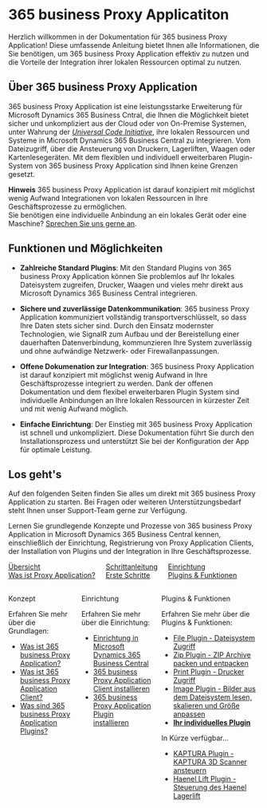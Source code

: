# 365 business Proxy Applicatiton

Herzlich willkommen in der Dokumentation für 365 business Proxy Application! Diese umfassende Anleitung bietet Ihnen alle Informationen, die Sie benötigen, um 365 business Proxy Application effektiv zu nutzen und die Vorteile der Integration ihrer lokalen Ressourcen optimal zu nutzen.

## Über 365 business Proxy Application

365 business Proxy Application ist eine leistungsstarke Erweiterung für Microsoft Dynamics 365 Business Cntral, die Ihnen die Möglichkeit bietet sicher und unkompliziert aus der Cloud oder von On-Premise Systemen, unter Wahrung der [*Universal Code Initiative*](https://www.microsoft.com/en-us/dynamics-365/blog/it-professional/2022/10/28/the-dynamics-365-business-central-universal-code-initiative-is-live.md), ihre lokalen Ressourcen und Systeme in Microsoft Dynamics 365 Business Central zu integrieren. Vom Dateizugriff, über die Ansteuerung von Druckern, Lagerliften, Waagen oder Kartenlesegeräten. Mit dem flexiblen und individuell erweiterbaren Plugin-System von 365 business Proxy Application sind Ihnen keine Grenzen gesetzt.

<div class="alert alert-info">
    <i class="fa-duotone fa-thin fa-lightbulb fa-lg"></i> <strong>Hinweis</strong> 365 business Proxy Application ist darauf konzipiert mit möglichst wenig Aufwand Integrationen von lokalen Ressourcen in Ihre Geschäftsprozesse zu ermöglichen.<br>Sie benötigen eine individuelle Anbindung an ein lokales Gerät oder eine Maschine? <a href="https://365businessdev.com/kontakt/" target="_blank">Sprechen Sie uns gerne an</a>.
</div>

## Funktionen und Möglichkeiten

- **Zahlreiche Standard Plugins**: Mit den Standard Plugins von 365 business Proxy Application können Sie problemlos auf Ihr lokales Dateisystem zugreifen, Drucker, Waagen und vieles mehr direkt aus Microsoft Dynamics 365 Business Central integrieren.

- **Sichere und zuverlässige Datenkommunikation**: 365 business Proxy Application kommuniziert vollständig transportverschlüsselt, so dass Ihre Daten stets sicher sind. Durch den Einsatz modernster Technologien, wie SignalR zum Aufbau und der Bereistellung einer dauerhaften Datenverbindung, kommunzieren Ihre System zuverlässig und ohne aufwändige Netzwerk- oder Firewallanpassungen.

- **Offene Dokumenation zur Integration**: 365 business Proxy Application ist darauf konzipiert mit möglichst wenig Aufwand in Ihre Geschäftsprozesse integriert zu werden. Dank der offenen Dokumentation und dem flexibel erweiterbaren Plugin System sind individuelle Anbindungen an Ihre lokalen Ressourcen in kürzester Zeit und mit wenig Aufwand möglich.

- **Einfache Einrichtung**: Der Einstieg mit 365 business Proxy Application ist schnell und unkompliziert. Diese Dokumentation führt Sie durch den Installationsprozess und unterstützt Sie bei der Konfiguration der App für optimale Leistung.

## Los geht's

Auf den folgenden Seiten finden Sie alles um direkt mit 365 business Proxy Application zu starten. Bei Fragen oder weiteren Unterstützungsbedarf steht Ihnen unser Support-Team gerne zur Verfügung.

Lernen Sie grundlegende Konzepte und Prozesse von 365 business Proxy Application in Microsoft Dynamics 365 Business Central kennen, einschließlich der Einrichtung, Registrierung von Proxy Application Clients, der Installation von Plugins und der Integration in Ihre Geschäftsprozesse.

<div class="columns">
    <div>
        <a href="proxy-application-whatis.md">
            <div>
                <div><i class="fa-duotone fa-thin fa-map" style="--fa-secondary-color: #00b7c3"></i></div>
                <div>&Uuml;bersicht</div>
                <div>Was ist Proxy Application?</div>
            </div>
        </a>
    </div>
    <div>
        <a href="get-started.md">
            <div>
                <div><i class="fa-duotone fa-thin fa-ballot-check" style="--fa-secondary-color: #00b7c3"></i></div>
                <div>Schrittanleitung</div>
                <div>Erste Schritte</div>
            </div>
        </a>
    </div>
    <div>
        <a href="plugins.md">
            <div>
                <div><i class="fa-duotone fa-thin fa-book-open-cover" style="--fa-secondary-color: #00b7c3"></i></div>
                <div>Einrichtung</div>
                <div>Plugins & Funktionen</div>
            </div>
        </a>
    </div>
</div>

<div class="columns" style="margin-top: 30px;">
    <div>
        <span class="columns-title">Konzept</span>
        <p>
            Erfahren Sie mehr über die Grundlagen:
            <ul class="fa-ul">
                <li><span class="fa-li"><i class="fa-duotone fa-thin fa-pen-ruler fa-lg" style="--fa-secondary-color: #00b7c3"></i></span><a href="proxy-application-whatis.md">Was ist 365 business Proxy Application?</a></li>
                <li><span class="fa-li"><i class="fa-duotone fa-thin fa-sitemap fa-lg" style="--fa-secondary-color: #00b7c3"></i></span><a href="proxy-application-client-whatis.md">Was ist 365 business Proxy Application Client?</a></li>
                <li><span class="fa-li"><i class="fa-duotone fa-thin fa-arrow-up-right-from-square fa-lg" style="--fa-secondary-color: #00b7c3"></i></span><a href="plugins.md">Was sind 365 business Proxy Application Plugins?</a></li>
            </ul>            
        </p>
    </div>
    <div>
        <span class="columns-title">Einrichtung</span>
        <p>
            Erfahren Sie mehr über die Einrichtung:
            <ul class="fa-ul">
                <li><span class="fa-li"><i class="fa-duotone fa-thin fa-screwdriver-wrench fa-lg" style="--fa-secondary-color: #00b7c3"></i></span><a href="setup.md">Einrichtung in Microsoft Dynamics 365 Business Central</a></li>
                <li><span class="fa-li"><i class="fa-duotone fa-thin fa-gear fa-lg" style="--fa-secondary-color: #00b7c3"></i></span><a href="proxy-application-client-installation.md">365 business Proxy Application Client installieren</a></li>
                <li><span class="fa-li"><i class="fa-duotone fa-thin fa-arrow-up-right-from-square fa-lg" style="--fa-secondary-color: #00b7c3"></i></span><a href="proxy-application-client-installation.md#proxy-application-plugins-installieren">365 business Proxy Application Plugin installieren</a></li>
            </ul>
        </p>
    </div>
    <div>
         <span class="columns-title">Plugins & Funktionen</span>
             <p>
                Erfahren Sie mehr über die Plugins & Funktionen:
                <ul class="fa-ul">
                    <li><span class="fa-li"><i class="fa-duotone fa-thin fa-files fa-lg" style="--fa-secondary-color: #00b7c3"></i></span><a href="plugins/file.md">File Plugin - Dateisystem Zugriff</a></li>
                    <li><span class="fa-li"><i class="fa-duotone fa-thin fa-file-zipper fa-lg" style="--fa-secondary-color: #00b7c3"></i></span><a href="plugins/zip.md">Zip Plugin - ZIP Archive packen und entpacken</a></li>
                    <li><span class="fa-li"><i class="fa-duotone fa-thin fa-user-plus fa-lg" style="--fa-secondary-color: #00b7c3"></i></span><a href="plugins/print.md">Print Plugin - Drucker Zugriff</a></li>
                    <li><span class="fa-li"><i class="fa-duotone fa-thin fa-images fa-lg" style="--fa-secondary-color: #00b7c3"></i></span><a href="plugins/image.md">Image Plugin - Bilder aus dem Dateisystem lesen, skalieren und Größe anpassen</a></li>
                    <li><span class="fa-li"><i class="fa-duotone fa-thin fa-cube fa-lg" style="--fa-secondary-color: #00b7c3"></i></span><a href="plugins/custom.md"><strong>Ihr individuelles Plugin</strong></a></li>
                </ul>
                In K&uuml;rze verf&uuml;gbar...
                <ul class="fa-ul">
                    <li><span class="fa-li"><i class="fa-duotone fa-thin fa-scanner-image fa-lg" style="--fa-secondary-color: #00b7c3"></i></span><a href="#">KAPTURA Plugin - KAPTURA 3D Scanner ansteuern</a></li>
                    <li><span class="fa-li"><i class="fa-duotone fa-thin fa-shelves fa-lg" style="--fa-secondary-color: #00b7c3"></i></span><a href="#">Haenel Lift Plugin - Steuerung des Haenel Lagerlift</a></li>
                </ul>
            </p>
    </div>
</div>